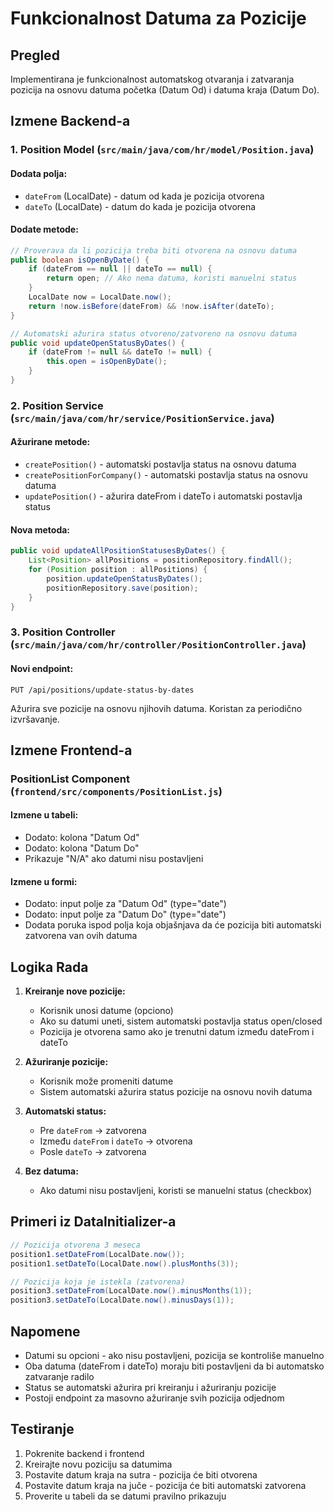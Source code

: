 # Funkcionalnost Datuma za Pozicije

## Pregled

Implementirana je funkcionalnost automatskog otvaranja i zatvaranja pozicija na osnovu datuma početka (Datum Od) i datuma kraja (Datum Do).

## Izmene Backend-a

### 1. Position Model (`src/main/java/com/hr/model/Position.java`)

#### Dodata polja:
- `dateFrom` (LocalDate) - datum od kada je pozicija otvorena
- `dateTo` (LocalDate) - datum do kada je pozicija otvorena

#### Dodate metode:

```java
// Proverava da li pozicija treba biti otvorena na osnovu datuma
public boolean isOpenByDate() {
    if (dateFrom == null || dateTo == null) {
        return open; // Ako nema datuma, koristi manuelni status
    }
    LocalDate now = LocalDate.now();
    return !now.isBefore(dateFrom) && !now.isAfter(dateTo);
}

// Automatski ažurira status otvoreno/zatvoreno na osnovu datuma
public void updateOpenStatusByDates() {
    if (dateFrom != null && dateTo != null) {
        this.open = isOpenByDate();
    }
}
```

### 2. Position Service (`src/main/java/com/hr/service/PositionService.java`)

#### Ažurirane metode:
- `createPosition()` - automatski postavlja status na osnovu datuma
- `createPositionForCompany()` - automatski postavlja status na osnovu datuma
- `updatePosition()` - ažurira dateFrom i dateTo i automatski postavlja status

#### Nova metoda:
```java
public void updateAllPositionStatusesByDates() {
    List<Position> allPositions = positionRepository.findAll();
    for (Position position : allPositions) {
        position.updateOpenStatusByDates();
        positionRepository.save(position);
    }
}
```

### 3. Position Controller (`src/main/java/com/hr/controller/PositionController.java`)

#### Novi endpoint:
```
PUT /api/positions/update-status-by-dates
```
Ažurira sve pozicije na osnovu njihovih datuma. Koristan za periodično izvršavanje.

## Izmene Frontend-a

### PositionList Component (`frontend/src/components/PositionList.js`)

#### Izmene u tabeli:
- Dodato: kolona "Datum Od" 
- Dodato: kolona "Datum Do"
- Prikazuje "N/A" ako datumi nisu postavljeni

#### Izmene u formi:
- Dodato: input polje za "Datum Od" (type="date")
- Dodato: input polje za "Datum Do" (type="date")
- Dodata poruka ispod polja koja objašnjava da će pozicija biti automatski zatvorena van ovih datuma

## Logika Rada

1. **Kreiranje nove pozicije:**
   - Korisnik unosi datume (opciono)
   - Ako su datumi uneti, sistem automatski postavlja status open/closed
   - Pozicija je otvorena samo ako je trenutni datum između dateFrom i dateTo

2. **Ažuriranje pozicije:**
   - Korisnik može promeniti datume
   - Sistem automatski ažurira status pozicije na osnovu novih datuma

3. **Automatski status:**
   - Pre `dateFrom` → zatvorena
   - Između `dateFrom` i `dateTo` → otvorena
   - Posle `dateTo` → zatvorena

4. **Bez datuma:**
   - Ako datumi nisu postavljeni, koristi se manuelni status (checkbox)

## Primeri iz DataInitializer-a

```java
// Pozicija otvorena 3 meseca
position1.setDateFrom(LocalDate.now());
position1.setDateTo(LocalDate.now().plusMonths(3));

// Pozicija koja je istekla (zatvorena)
position3.setDateFrom(LocalDate.now().minusMonths(1));
position3.setDateTo(LocalDate.now().minusDays(1));
```

## Napomene

- Datumi su opcioni - ako nisu postavljeni, pozicija se kontroliše manuelno
- Oba datuma (dateFrom i dateTo) moraju biti postavljeni da bi automatsko zatvaranje radilo
- Status se automatski ažurira pri kreiranju i ažuriranju pozicije
- Postoji endpoint za masovno ažuriranje svih pozicija odjednom

## Testiranje

1. Pokrenite backend i frontend
2. Kreirajte novu poziciju sa datumima
3. Postavite datum kraja na sutra - pozicija će biti otvorena
4. Postavite datum kraja na juče - pozicija će biti automatski zatvorena
5. Proverite u tabeli da se datumi pravilno prikazuju

